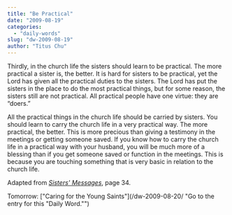 ```yaml
---
title: "Be Practical"
date: "2009-08-19"
categories: 
  - "daily-words"
slug: "dw-2009-08-19"
author: "Titus Chu"
---
```


Thirdly, in the church life the sisters should learn to be practical. The more practical a sister is, the better. It is hard for sisters to be practical, yet the Lord has given all the practical duties to the sisters. The Lord has put the sisters in the place to do the most practical things, but for some reason, the sisters still are not practical. All practical people have one virtue: they are “doers.”

All the practical things in the church life should be carried by sisters. You should learn to carry the church life in a very practical way. The more practical, the better. This is more precious than giving a testimony in the meetings or getting someone saved. If you know how to carry the church life in a practical way with your husband, you will be much more of a blessing than if you get someone saved or function in the meetings. This is because you are touching something that is very basic in relation to the church life.

Adapted from _[Sisters' Messages](/book-sisters-messages/ "Go to the entry for this book.")_, page 34.

Tomorrow: ["Caring for the Young Saints"](/dw-2009-08-20/ "Go to the entry for this "Daily Word."")
